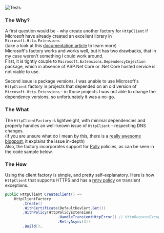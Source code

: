 ![Tests](https://github.com/myarichuk/Simple.HttpClientFactory/workflows/Tests/badge.svg)
### The Why?
A first question would be - why create another factory for ``HttpClient`` if Microsoft have already created an excellent library in ``Microsoft.Http.Extensions``  
(take a look at this [documentation article](https://docs.microsoft.com/en-us/dotnet/architecture/microservices/implement-resilient-applications/use-httpclientfactory-to-implement-resilient-http-requests) to learn more)  
Microsoft's factory works and works well, but it has two drawbacks, that in my case weren't something I could work around.  
First, it is tightly couple to ``Microsoft.Extensions.DependencyInjection`` package, which in absence of ASP.Net Core or .Net Core hosted service is not viable to use.  
  
Second issue is package versions. I was unable to use Microsoft's ``HttpClient`` factory in projects that depended on an old version of ``Microsoft.Http.Extensions`` - in those projects I was not able to change the dependency versions, so unfortunately it was a no-go.  

### The What
The ``HttpClientFactory`` is lightweight, with minimal dependencies and properly handles an well-known issue of ``HttpClient`` - respecting DNS changes.  
(if you are unsure what do I mean by this, there is a [really awesome blogpost](https://www.nimaara.com/beware-of-the-net-httpclient/), it explains the issue in-depth)  
Also, the factory incorporates support for [Polly](https://www.hanselman.com/blog/AddingResilienceAndTransientFaultHandlingToYourNETCoreHttpClientWithPolly.aspx) policies, as can be seen in the code sample below.

### The How
Using the client factory is simple, and pretty self-explanatory. Here is how ``HttpClient`` that supports HTTPS and has a [retry policy](https://www.c-sharpcorner.com/article/using-retry-pattern-in-asp-net-core-via-polly/) on transient exceptions.

```cs
public HttpClient CreateClient() =>
    HttpClientFactory
        .Create()
        .WithCertificate(DefaultDevCert.Get())
        .WithPolicy(HttpPolicyExtensions
                        .HandleTransientHttpError() // HttpRequestException, 5XX and 408
                        .RetryAsync(3))
        .Build();

```
